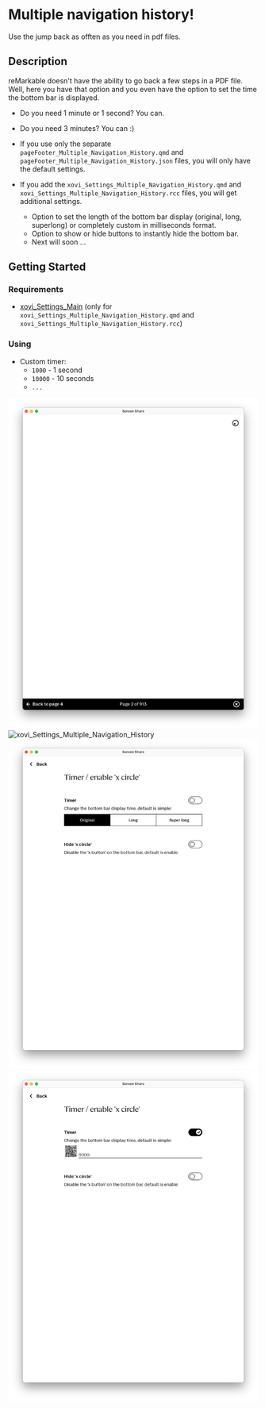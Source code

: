 # Multiple navigation history!
Use the jump back as offten as you need in pdf files.

## Description
reMarkable doesn't have the ability to go back a few steps in a PDF file. Well, here you have that option and you even have the option to set the time the bottom bar is displayed.
* Do you need 1 minute or 1 second? You can.
* Do you need 3 minutes? You can :)


* If you use only the separate ```pageFooter_Multiple_Navigation_History.qmd``` and ```pageFooter_Multiple_Navigation_History.json``` files, you will only have the default settings.

* If you add the ```xovi_Settings_Multiple_Navigation_History.qmd``` and ```xovi_Settings_Multiple_Navigation_History.rcc``` files, you will get additional settings.
	- Option to set the length of the bottom bar display (original, long, superlong) or completely custom in milliseconds format.
	- Option to show or hide buttons to instantly hide the bottom bar.
  - Next will soon ...

## Getting Started

### Requirements
* [xovi_Settings_Main](https://github.com/PepikVaio/reMarkable_Xovi_Extensions/tree/main/xovi_Settings_Main) (only for ```xovi_Settings_Multiple_Navigation_History.qmd``` and ```xovi_Settings_Multiple_Navigation_History.rcc```)

### Using
* Custom timer:
  - ```1000``` - 1 second
  - ```10000``` - 10 seconds
  - ```...```



![pageFooter_Multiple_Navigation_History](https://github.com/PepikVaio/reMarkable_Xovi_Extensions/blob/main/pageFooter_Multiple_Navigation_History/.pictures/pageFooter_Multiple_Navigation_History.png?raw=true)
![xovi_Settings_Multiple_Navigation_History](https://github.com/PepikVaio/reMarkable_Xovi_Extensions/blob/main/pageFooter_Multiple_Navigation_History/.pictures/xovi_Settings_Multiple_Navigation_History.png?raw=true)
![Multiple_Navigation_History_01](https://github.com/PepikVaio/reMarkable_Xovi_Extensions/blob/main/pageFooter_Multiple_Navigation_History/.pictures/Multiple_Navigation_History_01.png?raw=true)
![Multiple_Navigation_History_02](https://github.com/PepikVaio/reMarkable_Xovi_Extensions/blob/main/pageFooter_Multiple_Navigation_History/.pictures/Multiple_Navigation_History_02.png?raw=true)

<!--## Acknowledgements-->

<!--Inspiration, code snippets, etc...-->
<!--* -->